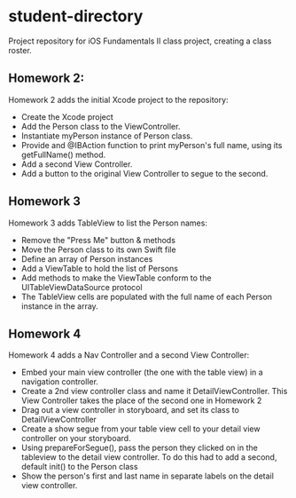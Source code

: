student-directory
=================

Project repository for iOS Fundamentals II class project, creating a class roster.

Homework 2:
-----------
Homework 2 adds the initial Xcode project to the repository:

- Create the Xcode project
- Add the Person class to the ViewController.
- Instantiate myPerson instance of Person class.
- Provide and @IBAction function to print myPerson's full name, using its getFullName() method.
- Add a second View Controller.
- Add a button to the original View Controller to segue to the second.

Homework 3
----------
Homework 3 adds TableView to list the Person names:

- Remove the "Press Me" button & methods
- Move the Person class to its own Swift file
- Define an array of Person instances
- Add a ViewTable to hold the list of Persons
- Add methods to make the ViewTable conform to the UITableViewDataSource protocol
- The TableView cells are populated with the full name of each Person instance in the array.

Homework 4
-----------
Homework 4 adds a Nav Controller and a second View Controller:

- Embed your main view controller (the one with the table view) in a navigation controller.
- Create a 2nd view controller class and name it DetailViewController. This View Controller takes the place of the second one in Homework 2
- Drag out a view controller in storyboard, and set its class to DetailViewController
- Create a show segue from your table view cell to your detail view controller on your storyboard.
- Using prepareForSegue(), pass the person they clicked on in the tableview to the detail view controller. To do this had to add a second, default init() to the Person class
- Show the person's first and last name in separate labels on the detail view controller.
